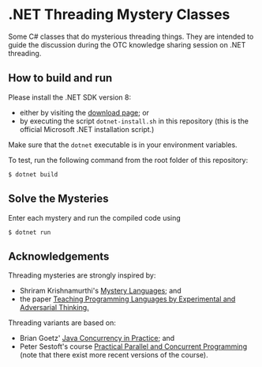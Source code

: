 # .NET Threading Mystery Classes #

Some C# classes that do mysterious threading things. They are intended to guide the discussion during the OTC knowledge sharing session on .NET threading.

## How to build and run ##

Please install the .NET SDK version 8:

- either by visiting the [download page](https://dotnet.microsoft.com/en-us/download/dotnet/8.0); or
- by executing the script `dotnet-install.sh` in this repository (this is the official Microsoft .NET installation script.)

Make sure that the `dotnet` executable is in your environment variables.

To test, run the following command from the root folder of this repository:

```
$ dotnet build
```

## Solve the Mysteries ##

Enter each mystery and run the compiled code using

```
$ dotnet run
```

## Acknowledgements ##

Threading mysteries are strongly inspired by:

- Shriram Krishnamurthi's [Mystery Languages](https://github.com/shriram/mystery-languages); and
- the paper [Teaching Programming Languages by Experimental and Adversarial Thinking.](https://cs.brown.edu/~sk/Publications/Papers/Published/pkf-teach-pl-exp-adv-think/)

Threading variants are based on:

- Brian Goetz' [Java Concurrency in Practice](https://www.oreilly.com/library/view/java-concurrency-in/0321349601/); and
- Peter Sestoft's course [Practical Parallel and Concurrent Programming](https://www.itu.dk/people/sestoft/itu/PCPP/E2016/) (note that there exist more recent versions of the course).
